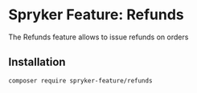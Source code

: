 # Spryker Feature: Refunds

The Refunds feature allows to issue refunds on orders

## Installation

```
composer require spryker-feature/refunds
```
